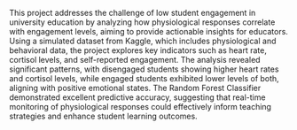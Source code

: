 This project addresses the challenge of low student engagement in university education by analyzing how physiological responses correlate with engagement levels, aiming to provide actionable insights for educators. Using a simulated dataset from Kaggle, which includes physiological and behavioral data, the project explores key indicators such as heart rate, cortisol levels, and self-reported engagement. The analysis revealed significant patterns, with disengaged students showing higher heart rates and cortisol levels, while engaged students exhibited lower levels of both, aligning with positive emotional states. The Random Forest Classifier demonstrated excellent predictive accuracy, suggesting that real-time monitoring of physiological responses could effectively inform teaching strategies and enhance student learning outcomes. 
